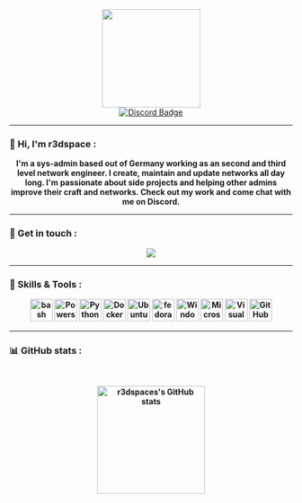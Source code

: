 <div id="header" align="center">
    <img src="https://i.imgur.com/rM8HIZo.png" width="175"/>
</div>
<div id="badges" align="center">
    <a href="https://discord.spicydragon.net">
        <img src="https://img.shields.io/discord/548582339090055180?color=ff3f4c&label=Discord&logo=discord&logoColor=white&style=for-the-badge" alt="Discord Badge"/>
    </a>
</div>

---

### 👋 Hi, I'm r3dspace :
<p align="center"><b>I'm a sys-admin based out of Germany working as an second and third level network engineer. I create, maintain and update networks all day long. I'm passionate about side projects and helping other admins improve their craft and networks. Check out my work and come chat with me on Discord.<b/><p/>

---

### 🛒 Get in touch : 
<p align="center"><img src="https://discord.c99.nl/widget/theme-4/259769264192356354.png"></p>

---

### 🧰 Skills & Tools :
<div align="center">
	<img height="40" src="https://user-images.githubusercontent.com/25181517/192158606-7c2ef6bd-6e04-47cf-b5bc-da2797cb5bda.png" alt="bash" title="bash" /></code>
	<img height="40" src="https://upload.wikimedia.org/wikipedia/commons/2/2f/PowerShell_5.0_icon.png" alt="Powershell" title="Powershell" /></code>
	<img height="40" src="https://user-images.githubusercontent.com/25181517/183423507-c056a6f9-1ba8-4312-a350-19bcbc5a8697.png" alt="Python" title="Python" /></code>
	<img height="40" src="https://www.docker.com/wp-content/uploads/2022/03/Moby-logo.png" alt="Docker" title="Docker" /></code>
	<img height="40" src="https://user-images.githubusercontent.com/25181517/186884153-99edc188-e4aa-4c84-91b0-e2df260ebc33.png" alt="Ubuntu" title="Ubuntu" /></code>
	<img height="40" src="https://user-images.githubusercontent.com/25181517/186885787-4011a347-1f68-472c-bf8b-31ed1bb4f8ce.png" alt="fedora" title="fedora" /></code>
	<img height="40" src="https://user-images.githubusercontent.com/25181517/186884150-05e9ff6d-340e-4802-9533-2c3f02363ee3.png" alt="Windows" title="Windows" /></code>
	<img height="40" src="https://user-images.githubusercontent.com/25181517/183911544-95ad6ba7-09bf-4040-ac44-0adafedb9616.png" alt="Microsoft Azure" title="Microsoft Azure" /></code>
	<img height="40" src="https://user-images.githubusercontent.com/25181517/192108891-d86b6220-e232-423a-bf5f-90903e6887c3.png" alt="Visual Studio Code" title="Visual Studio Code" /></code>
	<img height="40" src="https://user-images.githubusercontent.com/25181517/192108374-8da61ba1-99ec-41d7-80b8-fb2f7c0a4948.png" alt="GitHub" title="GitHub" /></code>
</div>

---

### 📊 GitHub stats :
<br/>
<p align="center">
    <a href="https://github.com/BabyEntchen"><img alt="r3dspaces's GitHub stats" src="https://github-readme-stats.vercel.app/api?username=r3dspace&show_icons=true&bg_color=00000000&title_color=f1f1f1&text_color=8491a0&icon_color=ff3f4c&border_color=f1f1f1&border_radius=8" height="192px"/></a>
</br>
&nbsp;